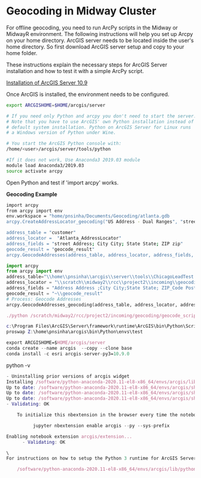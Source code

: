 # Geocoding in Midway Cluster

For offline geocoding, you need to run ArcPy scripts in the Midway or MidwayR environment. The following instructions will help you set up Arcpy on your home directory. ArcGIS server needs to be located inside the user's home directory. So first download ArcGIS server setup and copy to your home folder.

These instructions explain the necessary steps for ArcGIS Server installation and how to test it with a simple ArcPy script.

[Installation of ArcGIS Server 10.9](https://www.notion.so/Installation-of-ArcGIS-Server-10-9-f4181454c92a479cb031c84ceccc09cd?pvs=21)

Once ArcGIS is installed, the environment needs to be configured.

```bash
export ARCGISHOME=$HOME/arcgis/server

# If you need only Python and arcpy you don't need to start the server.
# Note that you have to use ArcGIS' own Python installation instead of the
# default system installation. Python on ArcGIS Server for Linux runs
# a Windows version of Python under Wine.

# You start the ArcGIS Python console with:
/home/<user>/arcgis/server/tools/python

#If it does not work, Use Anaconda3 2019.03 module 
module load Anaconda3/2019.03
source activate arcpy

```

Open Python and test if 'import arcpy' works.

**Geocoding Example**

```bash
import arcpy
from arcpy import env
env.workspace = "home/pnsinha/Documents/Geocoding/atlanta.gdb
arcpy.CreateAddressLocator_geocoding("US Address - Dual Ranges", "streets Primary", "'Feature ID' FeatureID VISIBLE NONE;'*From Left' L_F_ADD VISIBLE NONE;'*To Left' L_T_ADD VISIBLE NONE;'*From Right' R_F_ADD VISIBLE NONE;'*To Right' R_T_ADD VISIBLE NONE;'Prefix Direction' PREFIX VISIBLE NONE;'Prefix Type' PRE_TYPE VISIBLE NONE;'*Street Name' NAME VISIBLE NONE;'Suffix Type' TYPE VISIBLE NONE;'Suffix Direction' SUFFIX VISIBLE NONE;'Left City or Place' CITYL VISIBLE NONE;'Right City or Place' CITYR VISIBLE NONE;'Left Zipcode' ZIPL VISIBLE NONE;'Right Zipcode' ZIPR VISIBLE NONE;'Left State' State_Abbr VISIBLE NONE;'Right State' State_Abbr VISIBLE NONE", Atlanta_AddressLocator, "", "DISABLED")

address_table = "customer"
address_locator =  "Atlanta_AddressLocator"
address_fields = "street Address; City City; State State; ZIP zip"
geocode_result = "geocode_result"
arcpy.GeocodeAddresses(address_table, address_locator, address_fields, geocode_result, 'STATIC')
```

```python
import arcpy
from arcpy import env
address_table="\\home\\pnsinha\\arcgis\\server\\tools\\ChicagoLeadTest.csv"
address_locator = "\\scratch\\midway2\\rcc\\project2\\incoming\\geocoding\\Geocoding_Data\\USA_LocalComposite"
address_fields = "Address Address ;City City;State State; ZIP_Code Postal"
geocode_result = "~\\geocode_result"
# Process: Geocode Addresses
arcpy.GeocodeAddresses_geocoding(address_table, address_locator, address_fields, geocode_result, 'STATIC')

```

```nix
./python /scratch/midway2/rcc/project2/incoming/geocoding/geocode_script.py
```

```nix
c:\Program Files\ArcGIS\Server\framework\runtime\ArcGIS\bin\Python\Scripts>conda create --clone arcgispro-py3 --prefix "Z:\home\pnsinha\arcgis\bin\Python\envs\test"
proswap Z:\home\pnsinha\arcgis\bin\Python\envs\test
```

```nix
export ARCGISHOME=$HOME/arcgis/server
conda create --name arcgis  --copy --clone base
conda install -c esri arcgis-server-py3=10.9.0
```

python -v

```nix
- Uninstalling prior versions of arcgis widget
Installing /software/python-anaconda-2020.11-el8-x86_64/envs/arcgis/lib/python3.7/site-packages/arcgis/widgets/js/dist -> arcgis
Up to date: /software/python-anaconda-2020.11-el8-x86_64/envs/arcgis/share/jupyter/nbextensions/arcgis/arcgis-map-ipywidget.js
Up to date: /software/python-anaconda-2020.11-el8-x86_64/envs/arcgis/share/jupyter/nbextensions/arcgis/arcgis-map-ipywidget.js.map
Up to date: /software/python-anaconda-2020.11-el8-x86_64/envs/arcgis/share/jupyter/nbextensions/arcgis/extension.js
- Validating: OK

    To initialize this nbextension in the browser every time the notebook (or other app) loads:

          jupyter nbextension enable arcgis --py --sys-prefix

Enabling notebook extension arcgis/extension...
      - Validating: OK

\
For instructions on how to setup the Python 3 runtime for ArcGIS Server on Linux and a full listing of supported geoprocessing tools, see the README file found at:

    /software/python-anaconda-2020.11-el8-x86_64/envs/arcgis/lib/python3.7/site-packages/arcpy/README.txt
```